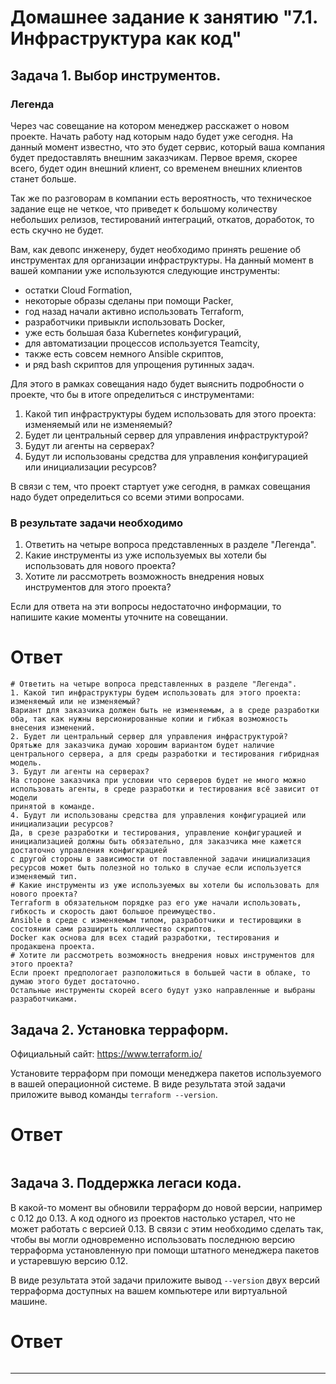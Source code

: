 # Домашнее задание к занятию "7.1. Инфраструктура как код"

## Задача 1. Выбор инструментов. 
 
### Легенда
 
Через час совещание на котором менеджер расскажет о новом проекте. Начать работу над которым надо 
будет уже сегодня. 
На данный момент известно, что это будет сервис, который ваша компания будет предоставлять внешним заказчикам.
Первое время, скорее всего, будет один внешний клиент, со временем внешних клиентов станет больше.

Так же по разговорам в компании есть вероятность, что техническое задание еще не четкое, что приведет к большому
количеству небольших релизов, тестирований интеграций, откатов, доработок, то есть скучно не будет.  
   
Вам, как девопс инженеру, будет необходимо принять решение об инструментах для организации инфраструктуры.
На данный момент в вашей компании уже используются следующие инструменты: 
- остатки Сloud Formation, 
- некоторые образы сделаны при помощи Packer,
- год назад начали активно использовать Terraform, 
- разработчики привыкли использовать Docker, 
- уже есть большая база Kubernetes конфигураций, 
- для автоматизации процессов используется Teamcity, 
- также есть совсем немного Ansible скриптов, 
- и ряд bash скриптов для упрощения рутинных задач.  

Для этого в рамках совещания надо будет выяснить подробности о проекте, что бы в итоге определиться с инструментами:

1. Какой тип инфраструктуры будем использовать для этого проекта: изменяемый или не изменяемый?
1. Будет ли центральный сервер для управления инфраструктурой?
1. Будут ли агенты на серверах?
1. Будут ли использованы средства для управления конфигурацией или инициализации ресурсов? 
 
В связи с тем, что проект стартует уже сегодня, в рамках совещания надо будет определиться со всеми этими вопросами.

### В результате задачи необходимо

1. Ответить на четыре вопроса представленных в разделе "Легенда". 
1. Какие инструменты из уже используемых вы хотели бы использовать для нового проекта? 
1. Хотите ли рассмотреть возможность внедрения новых инструментов для этого проекта? 

Если для ответа на эти вопросы недостаточно информации, то напишите какие моменты уточните на совещании.

# Ответ
```
# Ответить на четыре вопроса представленных в разделе "Легенда".
1. Какой тип инфраструктуры будем использовать для этого проекта: изменяемый или не изменяемый?
Вариант для заказчика должен быть не изменяемым, а в среде разработки оба, так как нужны версионированные копии и гибкая возможность внесения изменений.
2. Будет ли центральный сервер для управления инфраструктурой?
Орятьже для заказчика думаю хорошим вариантом будет наличие центрального сервера, а для среды разработки и тестирования гибридная модель.
3. Будут ли агенты на серверах?
На стороне заказчика при условии что серверов будет не много можно использовать агенты, в среде разработки и тестирования всё зависит от модели
принятой в команде.
4. Будут ли использованы средства для управления конфигурацией или инициализации ресурсов?
Да, в срезе разработки и тестирования, управление конфигурацией и инициализацией должны быть обязательно, для заказчика мне кажется достаточно управления конфигкрацией
с другой стороны в зависимости от поставленной задачи инициализация ресурсов может быть полезной но только в случае если используется изменяемый тип.
# Какие инструменты из уже используемых вы хотели бы использовать для нового проекта?
Terraform в обязательном порядке раз его уже начали использовать, гибкость и скорость дают большое преимущество.
Ansible в среде с изменяемым типом, разработчики и тестировщики в состоянии сами разширить колличество скриптов.
Docker как основа для всех стадий разработки, тестирования и продакшена проекта.
# Хотите ли рассмотреть возможность внедрения новых инструментов для этого проекта?
Если проект предпологает разположиться в большей части в облаке, то думаю этого будет достаточно.
Остальные инструменты скорей всего будут узко направленные и выбраны разработчиками.
```

## Задача 2. Установка терраформ. 

Официальный сайт: https://www.terraform.io/

Установите терраформ при помощи менеджера пакетов используемого в вашей операционной системе.
В виде результата этой задачи приложите вывод команды `terraform --version`.

# Ответ
```

```
## Задача 3. Поддержка легаси кода. 

В какой-то момент вы обновили терраформ до новой версии, например с 0.12 до 0.13. 
А код одного из проектов настолько устарел, что не может работать с версией 0.13. 
В связи с этим необходимо сделать так, чтобы вы могли одновременно использовать последнюю версию терраформа установленную при помощи
штатного менеджера пакетов и устаревшую версию 0.12. 

В виде результата этой задачи приложите вывод `--version` двух версий терраформа доступных на вашем компьютере 
или виртуальной машине.

# Ответ
```

```
---
